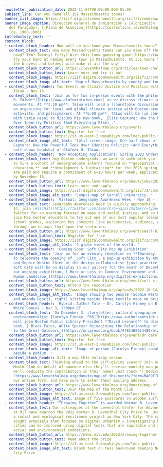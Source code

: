 ```yaml
---
newsletter_publication_date: 2022-11-07T00:00:00.000-05:00
subject_line: Can you name all 351 Massachusetts towns?
banner_iiif_image: https://iiif.digitalcommonwealth.org/iiif/2/commonwealth:4m90fm122/4232,962,2263,878/1200,/0/default.jpg
banner_image_caption: Dirección General de Inmigración y Colonización (República
  del Paraguay), [_Plano de Asunción_](https://collections.leventhalmap.org/search/commonwealth:4m90fm11s)
  (ca. 1900-1906)
introductory_text: ''
content_block:
- content_block_header: How well do you know your Massachusetts towns?
  content_block_text: How many Massachusetts towns can you name off the top of your
    head? Ten? Twenty? Fifty? With this [new guessing game](https://towns-challenge.glitch.me/),
    try your hand at naming every town in Massachusetts. At 351 towns total, only
    the bravest and boldest will make it all the way!
  content_block_button_url: https://leventhalmap.org/articles/town-challenge
  content_block_button_text: Learn more and try it out
  content_block_image: https://iiif.digitalcommonwealth.org/iiif/2/commonwealth:1257b809h/1416,928,14223,9410/2000,/0/default.jpg
  content_block_image_alt_text: 'Map of Massachusetts by county and town. '
- content_block_header: Two Events on Climate Justice and Politics with Olúfẹ́mi O.
    Táíwò · Nov 16
  content_block_text: 'Join us for two in-person events with the philosopher [**Olúfẹ́mi
    O. Táíwò**](http://www.olufemiotaiwo.com/) as we discuss climate justice and social
    movements. At **3:30 pm**, Táíwò will lead a [roundtable discussion](https://www.leventhalmap.org/event/organizing-climate-justice-roundtable/)
    on organizing for local and global climate justice with Boston-area organizers,
    activists, and policymakers. At **6:00 pm**, Táíwò will be [in conversation](https://www.leventhalmap.org/event/taiwo-elite-capture/)
    with Samia Hesni to discuss his new book, _Elite Capture: How the Powerful Took
    Over Identity Politics (And Everything Else)_.'
  content_block_button_url: https://www.leventhalmap.org/event/
  content_block_button_text: Register for free
  content_block_image: https://s3.us-east-2.wasabisys.com/lmec-public-files/newsletters/EliteCapture.png
  content_block_image_alt_text: 'Split screen image. One half shows of cover of Elite
    Capture: How the Powerful Took Over Identity Politics (And Everything Else). Other
    half shows headshot of Olúfẹ́mi O. Táíwò. '
- content_block_header: 'Now Accepting Applications: Spring 2023 Undergraduate Internships  '
  content_block_text: Hey Boston undergrads, we want to work with you! We're looking
    to hire a cohort of undergraduate interns focused on **geospatial research, K-12
    education,** and **development & fundraising** for the 2023 spring semester. Internships
    are paid and require a commitment of 6–10 hours per week; applications are due
    by November 16.
  content_block_button_url: https://www.leventhalmap.org/about/jobs/2023-spring-internships/
  content_block_button_text: Learn more and apply
  content_block_image: https://iiif.digitalcommonwealth.org/iiif/2/commonwealth:4m90f236b/858,1058,2639,2147/1200,/0/default.jpg
  content_block_image_alt_text: 'Campus map of Cornell University. '
- content_block_header: 'Virtual: Geography Awareness Week · Nov 14 - 18'
  content_block_text: Geography Awareness Week is quickly approaching!  On November
    14, join [#sschat](https://twitter.com/search?q=%23sschat&src=typed_query) on
    Twitter for an evening focused on maps and social justice. And on November 17,
    join Map Center educators to try out one of our most popular lessons for middle
    school grades, exploring key concepts like perspective, audience, and purpose
    through world maps that span the centuries.
  content_block_button_url: https://www.leventhalmap.org/event/small-bites-2022-2023-world-maps-over-time/
  content_block_button_text: Register for free
  content_block_image: https://iiif.digitalcommonwealth.org/iiif/2/commonwealth:q524n160r/561,1442,4633,3665/,2000/0/default.jpg
  content_block_image_alt_text: '4 globe views of the world. '
- content_block_header: 'Coming Soon: Soft City Pop Up Exhibition'
  content_block_text: 'Join us for an evening reception on **Thursday, December 1**
    to celebrate the opening of _Soft City_, a pop-up exhibition by Amanda Ugorji
    and Sophie Weston Chien of the design collaborative [just practice](https://justpractice.work/).
    Soft City will be on display in our gallery for the month of December to accompany
    our ongoing exhibition, [_More or Less in Common: Environment and Justice in the
    Human Landscape_](https://www.leventhalmap.org/digital-exhibitions/more-or-less-in-common/).'
  content_block_button_url: https://www.leventhalmap.org/event/soft-city-opening/
  content_block_button_text: Attend the reception
  content_block_image: https://www.leventhalmap.org/uploads/2022-10-14/siss4984.jpeg
  content_block_image_alt_text: 'Image showing two people (Sophie Weston Chien, left
    and Amanda Ugorji, right) sitting beside three textile maps on bright green grass. '
- content_block_header: 'Hybrid: Author Talk — Dr. Carolyn Finney on Black Faces,
    White Spaces · Dec 3, 2:00pm ET '
  content_block_text: 'On December 3, storyteller, cultural geographer, and accidental
    environmentalist [Carolyn Finney, PhD](https://www.authorsoutside.com/carolyn-finney/)
    will join Boston Public Library President **David Leonard** to discuss Dr. Finney’s
    book, [_Black Faces, White Spaces: Reimagining the Relationship of African Americans
    to the Great Outdoors_](https://uncpress.org/book/9781469614489/black-faces-white-spaces/).'
  content_block_button_url: https://www.leventhalmap.org/event/dr.carolyn-finney-black-faces-white-spaces-reimagining-the-relationship-of-african-americans-to-the-great-outdoors/
  content_block_button_text: Register for free
  content_block_image: https://s3.us-east-2.wasabisys.com/lmec-public-files/newsletters/CFinney.png
  content_block_image_alt_text: 'Image of person (Carolyn Finney) speaking onstage
    beside a podium. '
- content_block_header: Gift a map this holiday season
  content_block_text: Thinking ahead to the gift-giving season? Join our Map of the
    Month Club on behalf of someone else—they'll receive monthly map postcards, and
    we'll dedicate the contribution in their name! Just check "[_Dedicate this Donation_](https://www.leventhalmap.org/donate/map-of-the-month/?form=MAPOFTHEMONTH
    "https://www.leventhalmap.org/donate/map-of-the-month/?form=MAPOFTHEMONTH")" in
    our online form, and make sure to enter their mailing address.
  content_block_button_url: https://www.leventhalmap.org/donate/map-of-the-month/
  content_block_button_text: Join the Map of the Month Club
  content_block_image: https://s3.us-east-2.wasabisys.com/lmec-public-files/newsletters/MOTM.png
  content_block_image_alt_text: Image of five postcards on wooden surface.
- content_block_header: "“Drawing Together” is awarded Norman B. Leventhal City Prize"
  content_block_text: Our colleagues at the Leventhal Center for Advanced Urbanism
    at MIT have awarded the 2022 Norman B. Leventhal City Prize to _Drawing Together_,
    a social and ecological resilience project in New York City. The call for submissions
    sought proposals that focused on digital urbanism — investigating how life in
    cities can be improved using digital tools that are equitable and responsive to
    social and environmental conditions.
  content_block_button_url: https://news.mit.edu/2022/drawing-together-awarded-norman-b-leventhal-city-prize-1020
  content_block_button_text: Read about the prize
  content_block_image: https://s3.us-east-2.wasabisys.com/lmec-public-files/images/city-prize-banner.jpg
  content_block_image_alt_text: Black text on teal backround reading Norman B. Leventhal
    City Prize

---
```

